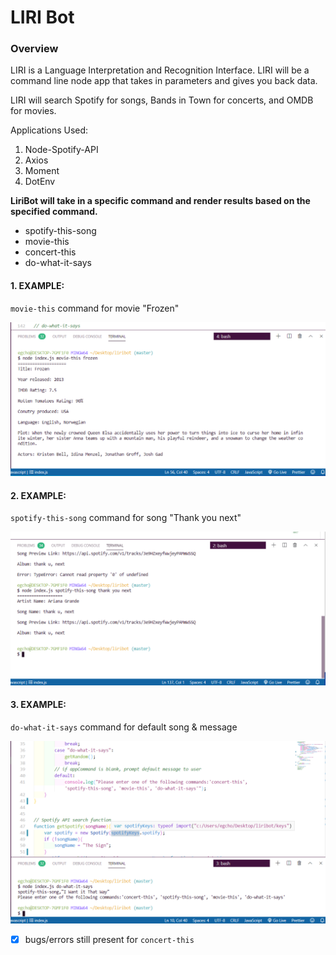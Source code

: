 
# LIRI Bot
### Overview
LIRI is a Language Interpretation and Recognition Interface. LIRI will be a command line node app that takes in parameters and gives you back data.

LIRI will search Spotify for songs, Bands in Town for concerts, and OMDB for movies.


Applications Used:
1. Node-Spotify-API
2. Axios
3. Moment
4. DotEnv

**LiriBot will take in a specific command and render results based on the specified command.**
- spotify-this-song
- movie-this
- concert-this
- do-what-it-says


#### 1. EXAMPLE:
`movie-this` command for movie "Frozen"


![Image of movie-this command](images/movie1.png)



#### 2. EXAMPLE:
`spotify-this-song` command for song "Thank you next"


![Image of movie-this command](images/spotify1.png)



#### 3. EXAMPLE:
`do-what-it-says` command for default song & message


![Image of movie-this command](images/random.png)


- [x] bugs/errors still present for `concert-this`
